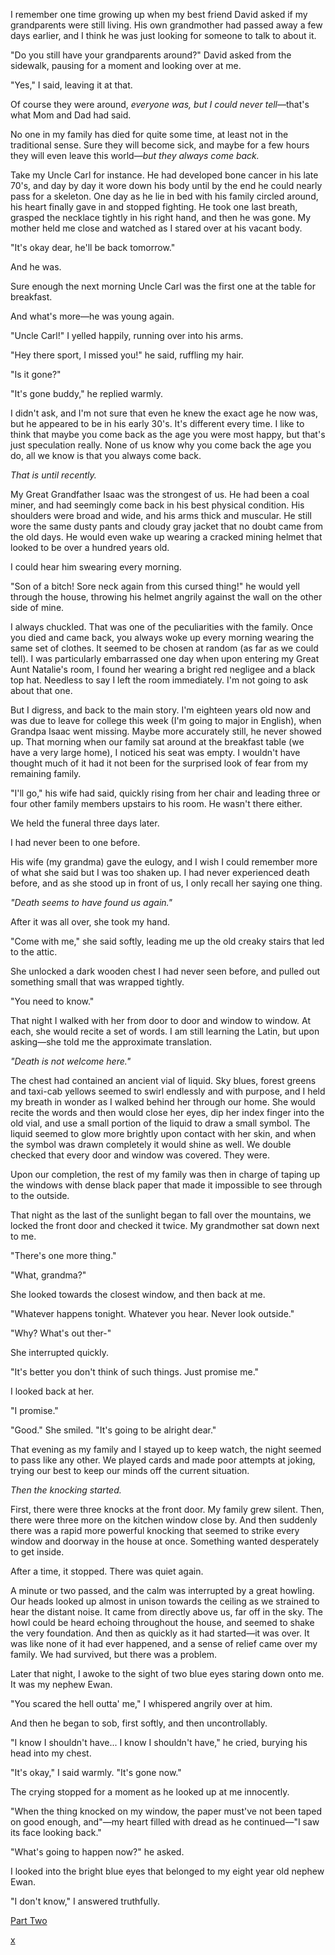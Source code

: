I remember one time growing up when my best friend David asked if my grandparents were still living. His own grandmother had passed away a few days earlier, and I think he was just looking for someone to talk to about it.

"Do you still have your grandparents around?" David asked from the sidewalk, pausing for a moment and looking over at me.

"Yes," I said, leaving it at that.

Of course they were around, *everyone was, but I could never tell*—that's what Mom and Dad had said.

No one in my family has died for quite some time, at least not in the traditional sense. Sure they will become sick, and maybe for a few hours they will even leave this world—*but they always come back.*

Take my Uncle Carl for instance. He had developed bone cancer in his late 70's, and day by day it wore down his body until by the end he could nearly pass for a skeleton. One day as he lie in bed with his family circled around, his heart finally gave in and stopped fighting. He took one last breath, grasped the necklace tightly in his right hand, and then he was gone. My mother held me close and watched as I stared over at his vacant body.

"It's okay dear, he'll be back tomorrow."

And he was.

Sure enough the next morning Uncle Carl was the first one at the table for breakfast.

And what's more—he was young again.

"Uncle Carl!" I yelled happily, running over into his arms.

"Hey there sport, I missed you!" he said, ruffling my hair.

"Is it gone?"

"It's gone buddy," he replied warmly.

I didn't ask, and I'm not sure that even he knew the exact age he now was, but he appeared to be in his early 30's. It's different every time. I like to think that maybe you come back as the age you were most happy, but that's just speculation really. None of us know why you come back the age you do, all we know is that you always come back.

*That is until recently.*

My Great Grandfather Isaac was the strongest of us. He had been a coal miner, and had seemingly come back in his best physical condition. His shoulders were broad and wide, and his arms thick and muscular. He still wore the same dusty pants and cloudy gray jacket that no doubt came from the old days. He would even wake up wearing a cracked mining helmet that looked to be over a hundred years old.

I could hear him swearing every morning.

"Son of a bitch! Sore neck again from this cursed thing!" he would yell through the house, throwing his helmet angrily against the wall on the other side of mine.

I always chuckled. That was one of the peculiarities with the family. Once you died and came back, you always woke up every morning wearing the same set of clothes. It seemed to be chosen at random (as far as we could tell). I was particularly embarrassed one day when upon entering my Great Aunt Natalie's room, I found her wearing a bright red negligee and a black top hat. Needless to say I left the room immediately. I'm not going to ask about that one.

But I digress, and back to the main story. I'm eighteen years old now and was due to leave for college this week (I'm going to major in English), when Grandpa Isaac went missing. Maybe more accurately still, he never showed up. That morning when our family sat around at the breakfast table (we have a very large home), I noticed his seat was empty. I wouldn't have thought much of it had it not been for the surprised look of fear from my remaining family.

"I'll go," his wife had said, quickly rising from her chair and leading three or four other family members upstairs to his room. He wasn't there either.

We held the funeral three days later.

I had never been to one before.

His wife (my grandma) gave the eulogy, and I wish I could remember more of what she said but I was too shaken up. I had never experienced death before, and as she stood up in front of us, I only recall her saying one thing.

*"Death seems to have found us again."*

After it was all over, she took my hand.

"Come with me," she said softly, leading me up the old creaky stairs that led to the attic.

She unlocked a dark wooden chest I had never seen before, and pulled out something small that was wrapped tightly.

"You need to know."

That night I walked with her from door to door and window to window. At each, she would recite a set of words. I am still learning the Latin, but upon asking—she told me the approximate translation.

*"Death is not welcome here."*

The chest had contained an ancient vial of liquid. Sky blues, forest greens and taxi-cab yellows seemed to swirl endlessly and with purpose, and I held my breath in wonder as I walked behind her through our home. She would recite the words and then would close her eyes, dip her index finger into the old vial, and use a small portion of the liquid to draw a small symbol. The liquid seemed to glow more brightly upon contact with her skin, and when the symbol was drawn completely it would shine as well. We double checked that every door and window was covered. They were.

Upon our completion, the rest of my family was then in charge of taping up the windows with dense black paper that made it impossible to see through to the outside.

That night as the last of the sunlight began to fall over the mountains, we locked the front door and checked it twice. My grandmother sat down next to me.

"There's one more thing."

"What, grandma?"

She looked towards the closest window, and then back at me.

"Whatever happens tonight. Whatever you hear. Never look outside."

"Why? What's out ther-"

She interrupted quickly.

"It's better you don't think of such things. Just promise me."

I looked back at her.

"I promise."

"Good." She smiled. "It's going to be alright dear."

That evening as my family and I stayed up to keep watch, the night seemed to pass like any other. We played cards and made poor attempts at joking, trying our best to keep our minds off the current situation.

*Then the knocking started.*

First, there were three knocks at the front door. My family grew silent. Then, there were three more on the kitchen window close by. And then suddenly there was a rapid more powerful knocking that seemed to strike every window and doorway in the house at once. Something wanted desperately to get inside.

After a time, it stopped. There was quiet again.

A minute or two passed, and the calm was interrupted by a great howling. Our heads looked up almost in unison towards the ceiling as we strained to hear the distant noise. It came from directly above us, far off in the sky. The howl could be heard echoing throughout the house, and seemed to shake the very foundation. And then as quickly as it had started—it was over. It was like none of it had ever happened, and a sense of relief came over my family. We had survived, but there was a problem.

Later that night, I awoke to the sight of two blue eyes staring down onto me. It was my nephew Ewan.

"You scared the hell outta' me," I whispered angrily over at him.

And then he began to sob, first softly, and then uncontrollably.

"I know I shouldn't have... I know I shouldn't have," he cried, burying his head into my chest.

"It's okay," I said warmly. "It's gone now."

The crying stopped for a moment as he looked up at me innocently.

"When the thing knocked on my window, the paper must've not been taped on good enough, and"—my heart filled with dread as he continued—"I saw its face looking back."

"What's going to happen now?" he asked.

I looked into the bright blue eyes that belonged to my eight year old nephew Ewan.

"I don't know," I answered truthfully.

[Part Two](https://www.reddit.com/r/nosleep/comments/c8tibn/no_one_in_my_family_ever_really_dies_part_two/)

[x](https://www.reddit.com/user/LighthouseHorror)